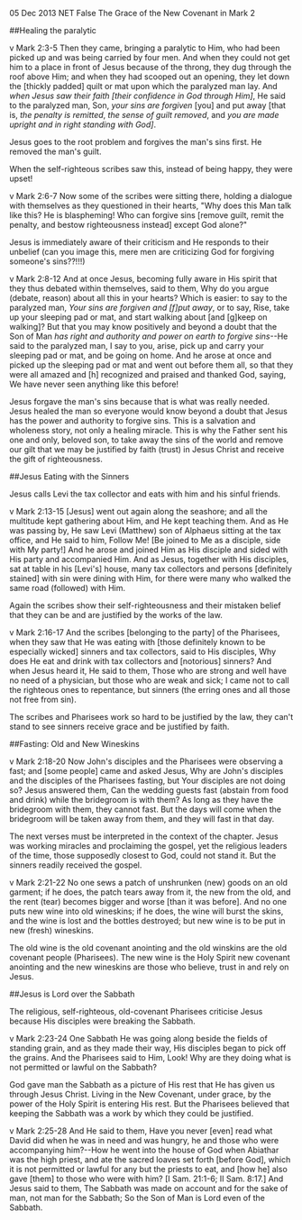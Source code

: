 05 Dec 2013
NET False
The Grace of the New Covenant in Mark 2


##Healing the paralytic

v
Mark 2:3-5
Then they came, bringing a paralytic to Him, who had been picked up and was being carried by four men.  And when they could not get him to a place in front of Jesus because of the throng, they dug through the roof above Him; and when they had scooped out an opening, they let down the [thickly padded] quilt or mat upon which the paralyzed man lay.  And *when Jesus saw their faith [their confidence in God through Him]*, He said to the paralyzed man, Son, *your sins are forgiven* [you] and put away [that is, *the penalty is remitted*, *the sense of guilt removed*, and *you are made upright and in right standing with God]*.  

Jesus goes to the root problem and forgives the man's sins first.  He removed the man's guilt.

When the self-righteous scribes saw this, instead of being happy, they were upset!

v
Mark 2:6-7
Now some of the scribes were sitting there, holding a dialogue with themselves as they questioned in their hearts, "Why does this Man talk like this? He is blaspheming! Who can forgive sins [remove guilt, remit the penalty, and bestow righteousness instead] except God alone?"

Jesus is immediately aware of their criticism and He responds to their unbelief (can you image this, mere men are criticizing God for forgiving someone's sins??!!!)

v
Mark 2:8-12
And at once Jesus, becoming fully aware in His spirit that they thus debated within themselves, said to them, Why do you argue (debate, reason) about all this in your hearts?  Which is easier: to say to the paralyzed man, *Your sins are forgiven and [f]put away*, or to say, Rise, take up your sleeping pad or mat, and start walking about [and [g]keep on walking]?  But that you may know positively and beyond a doubt that the Son of Man *has right and authority and power on earth to forgive sins*--He said to the paralyzed man, I say to you, arise, pick up and carry your sleeping pad or mat, and be going on home.  And he arose at once and picked up the sleeping pad or mat and went out before them all, so that they were all amazed and [h] recognized and praised and thanked God, saying, We have never seen anything like this before!

Jesus forgave the man's sins because that is what was really needed.  Jesus healed the man so everyone would know beyond a doubt that Jesus has the power and authority to forgive sins.  This is a salvation and wholeness story, not only a healing miracle.  This is why the Father sent his one and only, beloved son, to take away the sins of the world and remove our gilt that we may be justified by faith (trust) in Jesus Christ and receive the gift of righteousness.


##Jesus Eating with the Sinners

Jesus calls Levi the tax collector and eats with him and his sinful friends.

v
Mark 2:13-15
[Jesus] went out again along the seashore; and all the multitude kept gathering about Him, and He kept teaching them.  And as He was passing by, He saw Levi (Matthew) son of Alphaeus sitting at the tax office, and He said to him, Follow Me! [Be joined to Me as a disciple, side with My party!] And he arose and joined Him as His disciple and sided with His party and accompanied Him.  And as Jesus, together with His disciples, sat at table in his [Levi's] house, many tax collectors and persons [definitely stained] with sin were dining with Him, for there were many who walked the same road (followed) with Him.

Again the scribes show their self-righteousness and their mistaken belief that they can be and are justified by the works of the law.

v
Mark 2:16-17
And the scribes [belonging to the party] of the Pharisees, when they saw that He was eating with [those definitely known to be especially wicked] sinners and tax collectors, said to His disciples, Why does He eat and drink with tax collectors and [notorious] sinners?  And when Jesus heard it, He said to them, Those who are strong and well have no need of a physician, but those who are weak and sick; I came not to call the righteous ones to repentance, but sinners (the erring ones and all those not free from sin).

The scribes and Pharisees work so hard to be justified by the law, they can't stand to see sinners receive grace and be justified by faith.


##Fasting:  Old and New Wineskins

v
Mark 2:18-20
Now John's disciples and the Pharisees were observing a fast; and [some people] came and asked Jesus, Why are John's disciples and the disciples of the Pharisees fasting, but Your disciples are not doing so?  Jesus answered them, Can the wedding guests fast (abstain from food and drink) while the bridegroom is with them? As long as they have the bridegroom with them, they cannot fast.  But the days will come when the bridegroom will be taken away from them, and they will fast in that day.

The next verses must be interpreted in the context of the chapter.  Jesus was working miracles and proclaiming the gospel, yet the religious leaders of the time, those supposedly closest to God, could not stand it.  But the sinners readily received the gospel.

v
Mark 2:21-22
No one sews a patch of unshrunken (new) goods on an old garment; if he does, the patch tears away from it, the new from the old, and the rent (tear) becomes bigger and worse [than it was before].  And no one puts new wine into old wineskins; if he does, the wine will burst the skins, and the wine is lost and the bottles destroyed; but new wine is to be put in new (fresh) wineskins.

The old wine is the old covenant anointing and the old winskins are the old covenant people (Pharisees).  The new wine is the Holy Spirit new covenant anointing and the new wineskins are those who believe, trust in and rely on Jesus.


##Jesus is Lord over the Sabbath

The religious, self-righteous, old-covenant Pharisees criticise Jesus because His disciples were breaking the Sabbath.

v
Mark 2:23-24
One Sabbath He was going along beside the fields of standing grain, and as they made their way, His disciples began to pick off the grains.  And the Pharisees said to Him, Look! Why are they doing what is not permitted or lawful on the Sabbath?

God gave man the Sabbath as a picture of His rest that He has given us through Jesus Christ.  Living in the New Covenant, under grace, by the power of the Holy Spirit is entering His rest.  But the Pharisees believed that keeping the Sabbath was a work by which they could be justified.

v
Mark 2:25-28
And He said to them, Have you never [even] read what David did when he was in need and was hungry, he and those who were accompanying him?--How he went into the house of God when Abiathar was the high priest, and ate the sacred loaves set forth [before God], which it is not permitted or lawful for any but the priests to eat, and [how he] also gave [them] to those who were with him? [I Sam. 21:1-6; II Sam. 8:17.]  And Jesus said to them, The Sabbath was made on account and for the sake of man, not man for the Sabbath;  So the Son of Man is Lord even of the Sabbath.


